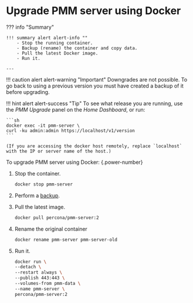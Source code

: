 # Upgrade PMM server using Docker

??? info "Summary"

    !!! summary alert alert-info ""
        - Stop the running container.
        - Backup (rename) the container and copy data.
        - Pull the latest Docker image.
        - Run it.

    ---

!!! caution alert alert-warning "Important"
    Downgrades are not possible. To go back to using a previous version you must have created a backup of it before upgrading.

!!! hint alert alert-success "Tip"
    To see what release you are running, use the *PMM Upgrade* panel on the *Home Dashboard*, or run:

    ```sh
    docker exec -it pmm-server \
    curl -ku admin:admin https://localhost/v1/version
    ```

    (If you are accessing the docker host remotely, replace `localhost` with the IP or server name of the host.)

To upgrade PMM server using Docker:
{.power-number}


1. Stop the container.

    ```sh
    docker stop pmm-server
    ```

2. Perform a [backup](#backup).


3. Pull the latest image.

    ```sh
    docker pull percona/pmm-server:2
    ```

4. Rename the original container

    ```sh
    docker rename pmm-server pmm-server-old
    ```


5. Run it.

    ```sh
    docker run \
    --detach \
    --restart always \
    --publish 443:443 \
    --volumes-from pmm-data \
    --name pmm-server \
    percona/pmm-server:2
    ```
